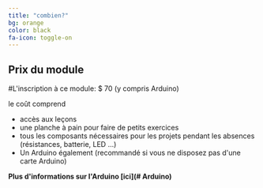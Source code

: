 ```yaml
---
title: "combien?"
bg: orange
color: black
fa-icon: toggle-on
---
```


## Prix ​​du module

#L'inscription à ce module: $ 70 (y compris Arduino)

le coût comprend

- accès aux leçons
- une planche à pain pour faire de petits exercices
- tous les composants nécessaires pour les projets pendant les absences (résistances, batterie, LED ...)
- Un Arduino également (recommandé si vous ne disposez pas d'une carte Arduino)



**Plus d'informations sur l'Arduino [ici](# Arduino)**


